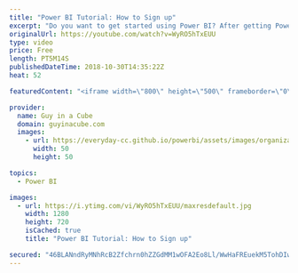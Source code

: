 ```yaml
---
title: "Power BI Tutorial: How to Sign up"
excerpt: "Do you want to get started using Power BI? After getting Power BI Desktop, you will want to sign up for the Power BI service. In this video, we show you how to do just that! The process is pretty straightforward using your corporate email address. We do call out one gotcha in the even that your admins"
originalUrl: https://youtube.com/watch?v=WyRO5hTxEUU
type: video
price: Free
length: PT5M14S
publishedDateTime: 2018-10-30T14:35:22Z
heat: 52

featuredContent: "<iframe width=\"800\" height=\"500\" frameborder=\"0\" src=\"https://www.youtube.com/embed/WyRO5hTxEUU\" allow=\"accelerometer; autoplay; encrypted-media; gyroscope; picture-in-picture\" allowfullscreen></iframe>"

provider:
  name: Guy in a Cube
  domain: guyinacube.com
  images:
    - url: https://everyday-cc.github.io/powerbi/assets/images/organizations/guyinacube.com-50x50.jpg
      width: 50
      height: 50

topics:
  - Power BI

images:
  - url: https://i.ytimg.com/vi/WyRO5hTxEUU/maxresdefault.jpg
    width: 1280
    height: 720
    isCached: true
    title: "Power BI Tutorial: How to Sign up"

secured: "46BLANndRyMNhRcB2Zfchrn0hZZGdMM1wOFA2Eo8Ll/WwHaFREuekM5TohDIw/dByy6Bc/kta9lUgKceEWY/pG12CqEtNqoTqCMnWjyg0LvGTvdhCcTfTd62LNT6iVJTQK/ne1P9vmv3ELSE2DuQVFfumni4dbwiRRqTkMHZiMeaN3XRChbKTMysBnTy7y+fApDVG4ES3l+dz9Ab9kizaFALGfbG7wZ/QVbM+5Ca+mFfYzglBhaGSutBRFK0OVBiT18HU2GL0RpW5tV4LJsn+MN8Zrdan8/as9BVkU6WWAvu+6yxRamNodsODnrRd7rcJ6eLWpR7rZfK6z7HjNeBZEk14R6Hcvfyw1rnBzL9t6XNlYxiu2DtEfzJ+Zx/qKxfKg5JBltj1DcULYiqcRfoMR3mLw/JKAgUROO7Q8q4KXg=;h+l+XjZrOPW+YhqPUNadAg=="
---
```


